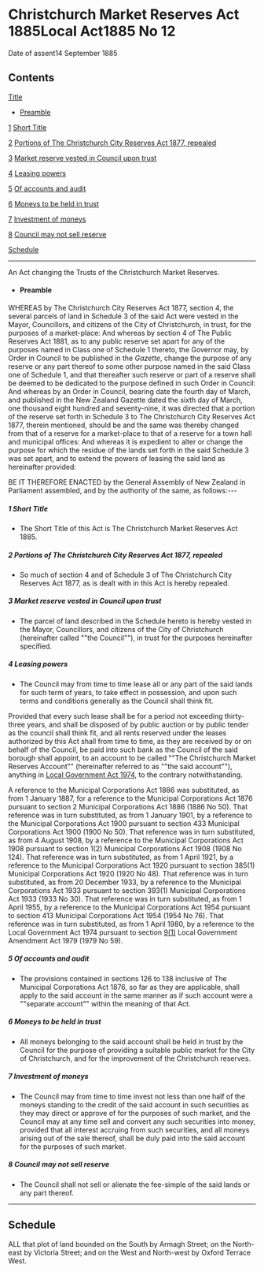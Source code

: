 # Christchurch Market Reserves Act 1885Local Act1885 No 12

Date of assent14 September 1885

## Contents

[Title][0]

* [Preamble][1]

[1][2] [Short Title][2]

[2][3] [Portions of The Christchurch City Reserves Act 1877, repealed][3]

[3][4] [Market reserve vested in Council upon trust][4]

[4][5] [Leasing powers][5]

[5][6] [Of accounts and audit][6]

[6][7] [Moneys to be held in trust][7]

[7][8] [Investment of moneys][8]

[8][9] [Council may not sell reserve][9]

[Schedule][10]  
[][10]

---

An Act changing the Trusts of the Christchurch Market Reserves.

* #### Preamble

WHEREAS by The Christchurch City Reserves Act 1877, section 4, the several parcels of land in Schedule 3 of the said Act were vested in the Mayor, Councillors, and citizens of the City of Christchurch, in trust, for the purposes of a market-place: And whereas by section 4 of The Public Reserves Act 1881, as to any public reserve set apart for any of the purposes named in Class one of Schedule 1 thereto, the Governor may, by Order in Council to be published in the _Gazette_, change the purpose of any reserve or any part thereof to some other purpose named in the said Class one of Schedule 1, and that thereafter such reserve or part of a reserve shall be deemed to be dedicated to the purpose defined in such Order in Council: And whereas by an Order in Council, bearing date the fourth day of March, and published in the New Zealand Gazette dated the sixth day of March, one thousand eight hundred and seventy-nine, it was directed that a portion of the reserve set forth in Schedule 3 to The Christchurch City Reserves Act 1877, therein mentioned, should be and the same was thereby changed from that of a reserve for a market-place to that of a reserve for a town hall and municipal offices: And whereas it is expedient to alter or change the purpose for which the residue of the lands set forth in the said Schedule 3 was set apart, and to extend the powers of leasing the said land as hereinafter provided:

BE IT THEREFORE ENACTED by the General Assembly of New Zealand in Parliament assembled, and by the authority of the same, as follows:---

##### 1 Short Title

* The Short Title of this Act is The Christchurch Market Reserves Act 1885\.

##### 2 Portions of The Christchurch City Reserves Act 1877, repealed

* So much of section 4 and of Schedule 3 of The Christchurch City Reserves Act 1877, as is dealt with in this Act is hereby repealed.

##### 3 Market reserve vested in Council upon trust

* The parcel of land described in the Schedule hereto is hereby vested in the Mayor, Councillors, and citizens of the City of Christchurch (hereinafter called ""the Council""), in trust for the purposes hereinafter specified.

##### 4 Leasing powers

* The Council may from time to time lease all or any part of the said lands for such term of years, to take effect in possession, and upon such terms and conditions generally as the Council shall think fit.

Provided that every such lease shall be for a period not exceeding thirty-three years, and shall be disposed of by public auction or by public tender as the council shall think fit, and all rents reserved under the leases authorized by this Act shall from time to time, as they are received by or on behalf of the Council, be paid into such bank as the Council of the said borough shall appoint, to an account to be called ""The Christchurch Market Reserves Account"" (hereinafter referred to as ""the said account""), anything in [Local Government Act 1974][11], to the contrary notwithstanding.

A reference to the Municipal Corporations Act 1886 was substituted, as from 1 January 1887, for a reference to the Municipal Corporations Act 1876 pursuant to section 2 Municipal Corporations Act 1886 (1886 No 50). That reference was in turn substituted, as from 1 January 1901, by a reference to the Municipal Corporations Act 1900 pursuant to section 433 Municipal Corporations Act 1900 (1900 No 50). That reference was in turn substituted, as from 4 August 1908, by a reference to the Municipal Corporations Act 1908 pursuant to section 1(2) Municipal Corporations Act 1908 (1908 No 124). That reference was in turn substituted, as from 1 April 1921, by a reference to the Municipal Corporations Act 1920 pursuant to section 385(1) Municipal Corporations Act 1920 (1920 No 48). That reference was in turn substituted, as from 20 December 1933, by a reference to the Municipal Corporations Act 1933 pursuant to section 393(1) Municipal Corporations Act 1933 (1933 No 30). That reference was in turn substituted, as from 1 April 1955, by a reference to the Municipal Corporations Act 1954 pursuant to section 413 Municipal Corporations Act 1954 (1954 No 76). That reference was in turn substituted, as from 1 April 1980, by a reference to the Local Government Act 1974 pursuant to section [9(1)][12] Local Government Amendment Act 1979 (1979 No 59).

##### 5 Of accounts and audit

* The provisions contained in sections 126 to 138 inclusive of The Municipal Corporations Act 1876, so far as they are applicable, shall apply to the said account in the same manner as if such account were a ""separate account"" within the meaning of that Act.

##### 6 Moneys to be held in trust

* All moneys belonging to the said account shall be held in trust by the Council for the purpose of providing a suitable public market for the City of Christchurch, and for the improvement of the Christchurch reserves.

##### 7 Investment of moneys

* The Council may from time to time invest not less than one half of the moneys standing to the credit of the said account in such securities as they may direct or approve of for the purposes of such market, and the Council may at any time sell and convert any such securities into money, provided that all interest accruing from such securities, and all moneys arising out of the sale thereof, shall be duly paid into the said account for the purposes of such market.

##### 8 Council may not sell reserve

* The Council shall not sell or alienate the fee-simple of the said lands or any part thereof.

---

## Schedule

ALL that plot of land bounded on the South by Armagh Street; on the North-east by Victoria Street; and on the West and North-west by Oxford Terrace West.

[0]: http://www.legislation.govt.nz/act/local/1885/0012/latest/whole.html#DLM18723
[1]: http://www.legislation.govt.nz/act/local/1885/0012/latest/whole.html#DLM18724
[2]: http://www.legislation.govt.nz/act/local/1885/0012/latest/whole.html#DLM18727
[3]: http://www.legislation.govt.nz/act/local/1885/0012/latest/whole.html#DLM18728
[4]: http://www.legislation.govt.nz/act/local/1885/0012/latest/whole.html#DLM18729
[5]: http://www.legislation.govt.nz/act/local/1885/0012/latest/whole.html#DLM18730
[6]: http://www.legislation.govt.nz/act/local/1885/0012/latest/whole.html#DLM18732
[7]: http://www.legislation.govt.nz/act/local/1885/0012/latest/whole.html#DLM18733
[8]: http://www.legislation.govt.nz/act/local/1885/0012/latest/whole.html#DLM18734
[9]: http://www.legislation.govt.nz/act/local/1885/0012/latest/whole.html#DLM18735
[10]: http://www.legislation.govt.nz/act/local/1885/0012/latest/whole.html#DLM18736
[11]: http://www.legislation.govt.nz/act/local/1885/0012/latest/link.aspx?id=DLM415531
[12]: http://www.legislation.govt.nz/act/local/1885/0012/latest/link.aspx?id=DLM34673